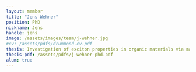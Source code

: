 ```yaml
---
layout: member
title: "Jens Wehner"
position: PhD
nickname: Jens
handle: jens
image: /assets/images/team/j-wehner.jpg
#cv: /assets/pdfs/drummond-cv.pdf
thesis: Investigation of exciton properties in organic materials via many-body perturbation theory
thesis-pdf: /assets/pdfs/j-wehner-phd.pdf
alum: true
---
```


